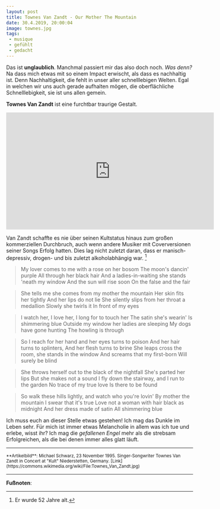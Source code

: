 ```yaml
---
layout: post
title: Townes Van Zandt - Our Mother The Mountain
date: 30.4.2019, 20:00:04
image: townes.jpg
tags:
 - musique
 - gefühlt
 - gedacht
---
```


Das ist **unglaublich**. Manchmal passiert mir das also doch noch. *Was denn?* Na dass mich etwas mit so einem Impact erwischt, als dass es nachhaltig ist. Denn Nachhaltigkeit, die fehlt in unser aller schnelllebigen Welten. Egal in welchen wir uns auch gerade aufhalten mögen, die oberflächliche Schnelllebigkeit, sie ist uns allen gemein.

**Townes Van Zandt** ist eine furchtbar traurige Gestalt.

<div align="center">
  <iframe width="560" height="315" src="https://www.youtube.com/embed/DW4XgQvcDsQ" frameborder="0" allow="accelerometer; autoplay; encrypted-media; gyroscope; picture-in-picture" allowfullscreen></iframe>
</div>

Van Zandt schaffte es nie über seinen Kultstatus hinaus zum großen kommerziellen Durchbruch, auch wenn andere Musiker mit Coverversionen seiner Songs Erfolg hatten. Dies lag nicht zuletzt daran, dass er manisch-depressiv, drogen- und bis zuletzt alkoholabhängig war. [^1]

> My lover comes to me with a rose on her bosom
The moon's dancin' purple
All through her black hair
And a ladies-in-waiting she stands 'neath my window
And the sun will rise soon
On the false and the fair

> She tells me she comes from my mother the mountain
Her skin fits her tightly
And her lips do not lie
She silently slips from her throat a medallion
Slowly she twirls it
In front of my eyes

> I watch her, I love her, I long for to touch her
The satin she's wearin'
Is shimmering blue
Outside my window her ladies are sleeping
My dogs have gone hunting
The howling is through

> So I reach for her hand and her eyes turns to poison
And her hair turns to splinters,
And her flesh turns to brine
She leaps cross the room, she stands in the window
And screams that my first-born
Will surely be blind

> She throws herself out to the black of the nightfall
She's parted her lips
But she makes not a sound
I fly down the stairway, and I run to the garden
No trace of my true love
Is there to be found

> So walk these hills lightly, and watch who you're lovin'
By mother the mountain
I swear that it's true
Love not a woman with hair black as midnight
And her dress made of satin
All shimmering blue

Ich muss euch an dieser Stelle etwas gestehen! Ich mag das Dunkle im Leben sehr. Für mich ist immer etwas Melancholie in allem was ich tue und erlebe, wisst ihr? Ich mag die *gefallenen Engel* mehr als die strebsam Erfolgreichen, als die bei denen immer alles glatt läuft.

---

<small>
**Artikelbild**: Michael Schwarz, 23 November 1995. Singer-Songwriter Townes Van Zandt in Concert at "Kult" Niederstetten, Germany. [Link](https://commons.wikimedia.org/wiki/File:Townes_Van_Zandt.jpg)
</small>

---

**Fußnoten**:

[^1]: Er wurde 52 Jahre alt.
